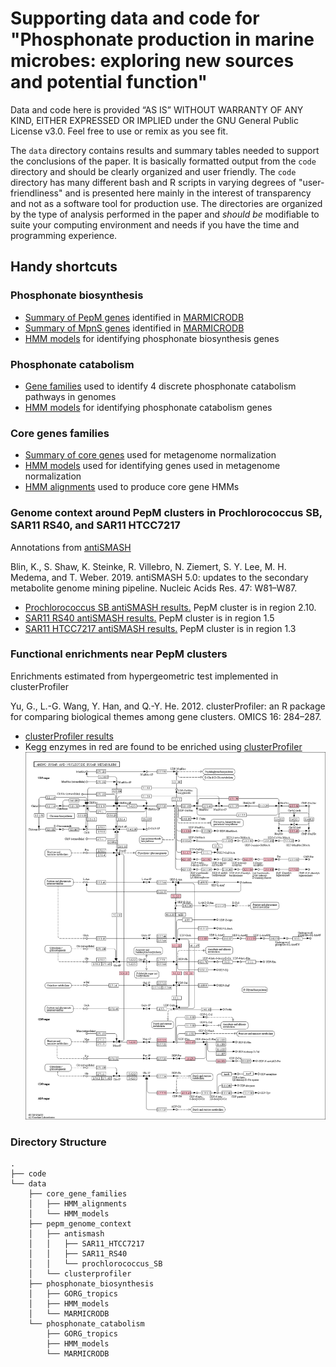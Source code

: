# Supporting data and code for "Phosphonate production in marine microbes: exploring new sources and potential function"

Data and code here is provided “AS IS” WITHOUT WARRANTY OF ANY KIND, EITHER EXPRESSED OR IMPLIED under the GNU General Public License v3.0. Feel free to use or remix as you see fit.

The `data` directory contains results and summary tables needed to support the conclusions of the paper. It is basically formatted output from the `code` directory and should be clearly organized and user friendly. The `code` directory has many different bash and R scripts in varying degrees of "user-friendliness" and is presented here mainly in the interest of transparency and not as a software tool for production use. The directories are organized by the type of analysis performed in the paper and *should be* modifiable to suite your computing environment and needs if you have the time and programming experience.

## Handy shortcuts

### Phosphonate biosynthesis
- [Summary of PepM genes](data/phosphonate_biosynthesis/MARMICRODB/pepm_genes.md) identified in [MARMICRODB](https://zenodo.org/record/3520509)
- [Summary of MpnS genes](data/phosphonate_biosynthesis/MARMICRODB/mpns_genes.md) identified in [MARMICRODB](https://zenodo.org/record/3520509)
- [HMM models](data/phosphonate_biosynthesis/HMM_models) for identifying phosphonate biosynthesis genes

### Phosphonate catabolism
- [Gene families](data/phosphonate_catabolism/HMM_models/phosphonate_utilization_families.md) used to identify 4 discrete phosphonate catabolism pathways in genomes
- [HMM models](data/phosphonate_catabolism/HMM_models) for identifying phosphonate catabolism genes

### Core genes families
- [Summary of core genes](data/core_gene_families/core_gene_families.tsv) used for metagenome normalization
- [HMM models](data/core_gene_families/HMM_models) used for identifying genes used in metagenome normalization
- [HMM alignments](data/core_gene_families/HMM_alignments) used to produce core gene HMMs

### Genome context around PepM clusters in Prochlorococcus SB, SAR11 RS40, and SAR11 HTCC7217
Annotations from [antiSMASH](https://antismash.secondarymetabolites.org/)

Blin, K., S. Shaw, K. Steinke, R. Villebro, N. Ziemert, S. Y. Lee, M. H. Medema, and T. Weber. 2019. antiSMASH 5.0: updates to the secondary metabolite genome mining pipeline. Nucleic Acids Res. 47: W81–W87.

- [Prochlorococcus SB antiSMASH results.](http://htmlpreview.github.io/?https://github.com/slhogle/phosphonates/blob/master/data/pepm_genome_context/antismash/prochlorococcus_SB/index.html) PepM cluster is in region 2.10. 
- [SAR11 RS40 antiSMASH results.](http://htmlpreview.github.io/?https://github.com/slhogle/phosphonates/blob/master/data/pepm_genome_context/antismash/SAR11_RS40/index.html) PepM cluster is in region 1.5
- [SAR11 HTCC7217 antiSMASH results.](http://htmlpreview.github.io/?https://github.com/slhogle/phosphonates/blob/master/data/pepm_genome_context/antismash/SAR11_HTCC7217/index.html) PepM cluster is in region 1.3

### Functional enrichments near PepM clusters
Enrichments estimated from hypergeometric test implemented in clusterProfiler

Yu, G., L.-G. Wang, Y. Han, and Q.-Y. He. 2012. clusterProfiler: an R package for comparing biological themes among gene clusters. OMICS 16: 284–287.

- [clusterProfiler results](data/pepm_genome_context/clusterprofiler/enrichment_scores.tsv)
- Kegg enzymes in red are found to be enriched using [clusterProfiler](https://bioconductor.org/packages/release/bioc/html/clusterProfiler.html)
![title](data/pepm_genome_context/clusterprofiler/map00520.png)


### Directory Structure
```
.
├── code
└── data
    ├── core_gene_families
    │   ├── HMM_alignments
    │   └── HMM_models
    ├── pepm_genome_context
    │   ├── antismash
    │   │   ├── SAR11_HTCC7217
    │   │   ├── SAR11_RS40
    │   │   └── prochlorococcus_SB
    │   └── clusterprofiler
    ├── phosphonate_biosynthesis
    │   ├── GORG_tropics
    │   ├── HMM_models
    │   └── MARMICRODB
    └── phosphonate_catabolism
        ├── GORG_tropics
        ├── HMM_models
        └── MARMICRODB
```